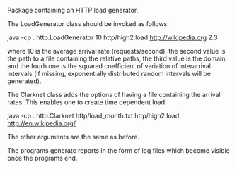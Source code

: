 Package containing an HTTP load generator.

The LoadGenerator class should be invoked as follows:

java -cp . http.LoadGenerator 10 http/high2.load http://wikipedia.org 2.3

where 10 is the average arrival rate (requests/second), the second value
is the path to a file containing the relative paths, the third value
is the domain, and the fourh one is the squared coefficient of variation
of interarrival intervals (if missing, exponentially distributed random
intervals will be generated).


The Clarknet class adds the options of having a file containing the arrival rates.
This enables one to create time dependent load:

java -cp . http.Clarknet http/load_month.txt http/high2.load http://en.wikipedia.org/

The other arguments are the same as before.


The programs generate reports in the form of log files which become 
visible once the programs end.